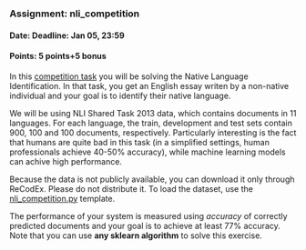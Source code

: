 ### Assignment: nli_competition
#### Date: Deadline: Jan 05, 23:59
#### Points: 5 points+5 bonus

In this [competition task](https://ufal.mff.cuni.cz/courses/npfl129/2021-winter#competitions) you will be solving the Native
Language Identification. In that task, you get an English essay writen by
a non-native individual and your goal is to identify their native language.

We will be using NLI Shared Task 2013 data, which contains documents in 11
languages. For each language, the train, development and test sets contain
900, 100 and 100 documents, respectively. Particularly interesting is the fact
that humans are quite bad in this task (in a simplified settings, human professionals
achieve 40-50% accuracy), while machine learning models can achive
high performance.

Because the data is not publicly available, you can download it only through
ReCodEx. Please do not distribute it. To load the dataset, use the
[nli_competition.py](https://github.com/ufal/npfl129/tree/master/labs/10/nli_competition.py)
template.

The performance of your system is measured using _accuracy_ of correctly
predicted documents and your goal is to achieve at least 77% accuracy.
Note that you can use **any sklearn algorithm** to solve this exercise.
